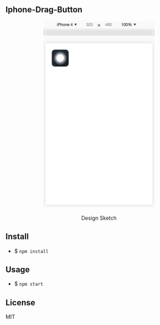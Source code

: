Iphone-Drag-Button
---

<div align=center>
  <img width="300" src="./screenshot/movie.gif"/>
  <br />
  <br />
  <span>Design Sketch<span>
</div>


Install
---

- $ `npm install`

Usage
---

- $ `npm start`

## License

MIT